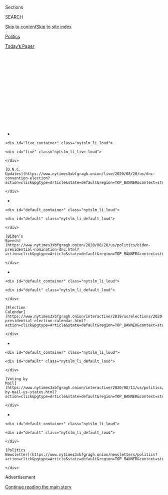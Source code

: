 <div id="app">

<div>

<div>

<div>

<div class="NYTAppHideMasthead css-1q2w90k e1suatyy0">

<div class="section css-ui9rw0 e1suatyy2">

<div class="css-eph4ug er09x8g0">

<div class="css-6n7j50">

</div>

<span class="css-1dv1kvn">Sections</span>

<div class="css-10488qs">

<span class="css-1dv1kvn">SEARCH</span>

</div>

[Skip to content](#site-content)[Skip to site
index](#site-index)

</div>

<div id="masthead-section-label" class="css-1wr3we4 eaxe0e00">

[Politics](https://www.nytimes3xbfgragh.onion/section/politics)

</div>

<div class="css-10698na e1huz5gh0">

</div>

</div>

<div id="masthead-bar-one" class="section hasLinks css-15hmgas e1csuq9d3">

<div class="css-uqyvli e1csuq9d0">

</div>

<div class="css-1uqjmks e1csuq9d1">

</div>

<div class="css-9e9ivx">

[](https://myaccount.nytimes3xbfgragh.onion/auth/login?response_type=cookie&client_id=vi)

</div>

<div class="css-1bvtpon e1csuq9d2">

[Today’s
Paper](https://www.nytimes3xbfgragh.onion/section/todayspaper)

</div>

</div>

</div>

</div>

<div data-aria-hidden="false">

<div id="site-content" data-role="main">

<div>

<div class="css-1aor85t" style="opacity:0.000000001;z-index:-1;visibility:hidden">

<div class="css-1hqnpie">

<div class="css-epjblv">

<span class="css-17xtcya">[Politics](/section/politics)</span><span class="css-x15j1o">|</span><span class="css-fwqvlz">University
of Michigan Withdraws From Hosting Trump-Biden
Debate</span>

</div>

<div class="css-k008qs">

<div class="css-1iwv8en">

<span class="css-18z7m18"></span>

<div>

</div>

</div>

<span class="css-1n6z4y">https://nyti.ms/3hKMb5A</span>

<div class="css-1705lsu">

<div class="css-4xjgmj">

<div class="css-4skfbu" data-role="toolbar" data-aria-label="Social Media Share buttons, Save button, and Comments Panel with current comment count" data-testid="share-tools">

  - 
  - 
  - 
  - 
    
    <div class="css-6n7j50">
    
    </div>

  - 

</div>

</div>

</div>

</div>

</div>

</div>

<div class="css-13pd83m">

<div id="NYT_TOP_BANNER_REGION">

<div>

<div id="styln-elections-notifications-menu" class="section css-l08pwh interactive-content interactive-size-medium">

<div class="css-17ih8de interactive-body">

<div class="nytslm_innerContainer" data-aria-live="polite">

<div class="nytslm_title">

</div>

  - 
    
    <div id="live_container" class="nytslm_li_loud">
    
    <div id="live" class="nytslm_li_live_loud">
    
    </div>
    
    [D.N.C.
    Updates](https://www.nytimes3xbfgragh.onion/live/2020/08/20/us/dnc-convention-election?action=click&pgtype=Article&state=default&region=TOP_BANNER&context=storylines_menu)
    
    </div>

  - 
    
    <div id="default_container" class="nytslm_li_loud">
    
    <div id="default" class="nytslm_li_default_loud">
    
    </div>
    
    [Biden’s
    Speech](https://www.nytimes3xbfgragh.onion/2020/08/20/us/politics/biden-presidential-nomination-dnc.html?action=click&pgtype=Article&state=default&region=TOP_BANNER&context=storylines_menu)
    
    </div>

  - 
    
    <div id="default_container" class="nytslm_li_loud">
    
    <div id="default" class="nytslm_li_default_loud">
    
    </div>
    
    [Election
    Calendar](https://www.nytimes3xbfgragh.onion/interactive/2019/us/elections/2020-presidential-election-calendar.html?action=click&pgtype=Article&state=default&region=TOP_BANNER&context=storylines_menu)
    
    </div>

  - 
    
    <div id="default_container" class="nytslm_li_loud">
    
    <div id="default" class="nytslm_li_default_loud">
    
    </div>
    
    [Voting by
    Mail](https://www.nytimes3xbfgragh.onion/interactive/2020/08/11/us/politics/vote-by-mail-us-states.html?action=click&pgtype=Article&state=default&region=TOP_BANNER&context=storylines_menu)
    
    </div>

  - 
    
    <div id="default_container" class="nytslm_li_loud">
    
    <div id="default" class="nytslm_li_default_loud">
    
    </div>
    
    [Politics
    Newsletter](https://www.nytimes3xbfgragh.onion/newsletters/politics?action=click&pgtype=Article&state=default&region=TOP_BANNER&context=storylines_menu)
    
    </div>

</div>

</div>

</div>

</div>

</div>

</div>

<div id="top-wrapper" class="css-1sy8kpn">

<div id="top-slug" class="css-l9onyx">

Advertisement

</div>

[Continue reading the main
story](#after-top)

<div class="ad top-wrapper" style="text-align:center;height:100%;display:block;min-height:250px">

<div id="top" class="place-ad" data-position="top" data-size-key="top">

</div>

</div>

<div id="after-top">

</div>

</div>

<div>

<div id="sponsor-wrapper" class="css-1hyfx7x">

<div id="sponsor-slug" class="css-19vbshk">

Supported by

</div>

[Continue reading the main
story](#after-sponsor)

<div id="sponsor" class="ad sponsor-wrapper" style="text-align:center;height:100%;display:block">

</div>

<div id="after-sponsor">

</div>

</div>

<div class="css-186x18t">

</div>

<div class="css-1vkm6nb ehdk2mb0">

# University of Michigan Withdraws From Hosting Trump-Biden Debate

</div>

The decision comes amid concerns about holding a large gathering during
the coronavirus pandemic. The debate, scheduled for Oct. 15, will
instead be held in Miami.

<div class="css-79elbk" data-testid="photoviewer-wrapper">

<div class="css-z3e15g" data-testid="photoviewer-wrapper-hidden">

</div>

<div class="css-1a48zt4 ehw59r15" data-testid="photoviewer-children">

![<span class="css-16f3y1r e13ogyst0" data-aria-hidden="true">Former
Vice President Joseph R. Biden Jr. is set to face President Trump in
three debates this
fall.</span><span class="css-cnj6d5 e1z0qqy90" itemprop="copyrightHolder"><span class="css-1ly73wi e1tej78p0">Credit...</span><span><span>Erin
Schaff/The New York
Times</span></span></span>](https://static01.graylady3jvrrxbe.onion/images/2020/06/22/us/politics/22biden-debates/merlin_170553522_c6d3f9df-2004-4ac7-986e-561024decca2-articleLarge.jpg?quality=75&auto=webp&disable=upscale)

</div>

</div>

<div class="css-18e8msd">

<div class="css-pdw9fk epjyd6m0">

<div class="css-1txwxcy ey68jwv0" data-aria-hidden="true">

[![Reid J.
Epstein](https://static01.graylady3jvrrxbe.onion/images/2019/06/25/reader-center/author-reid-epstein/9e877853d8234217b58e5762253aa771-thumbLarge.png
"Reid J. Epstein")](https://www.nytimes3xbfgragh.onion/by/reid-j-epstein)[![Matt
Stevens](https://static01.graylady3jvrrxbe.onion/images/2019/04/03/multimedia/author-matt-stevens/author-matt-stevens-thumbLarge.png
"Matt Stevens")](https://www.nytimes3xbfgragh.onion/by/matt-stevens)

</div>

<div class="css-1baulvz">

By [<span class="css-1baulvz" itemprop="name">Reid J.
Epstein</span>](https://www.nytimes3xbfgragh.onion/by/reid-j-epstein)
and [<span class="css-1baulvz last-byline" itemprop="name">Matt
Stevens</span>](https://www.nytimes3xbfgragh.onion/by/matt-stevens)

</div>

</div>

  - 
    
    <div class="css-ld3wwf e16638kd2">
    
    June 22,
    2020
    
    </div>

  - 
    
    <div class="css-4xjgmj">
    
    <div class="css-d8bdto" data-role="toolbar" data-aria-label="Social Media Share buttons, Save button, and Comments Panel with current comment count" data-testid="share-tools">
    
      - 
      - 
      - 
      - 
        
        <div class="css-6n7j50">
        
        </div>
    
      - 
    
    </div>
    
    </div>

</div>

</div>

<div class="section meteredContent css-1r7ky0e" name="articleBody" itemprop="articleBody">

<div class="css-1fanzo5 StoryBodyCompanionColumn">

<div class="css-53u6y8">

*\[View our NYTimes/Siena College poll in which* [*Biden leads Trump
by 14
points*](https://www.nytimes3xbfgragh.onion/2020/06/24/us/politics/trump-biden-poll-nyt-upshot-siena-college.html)*.\]*

The University of Michigan said Tuesday it would withdraw from hosting a
presidential debate in October, citing concerns about bringing large
numbers of national and international media and campaign officials to
the campus amid the coronavirus pandemic.

The debate, scheduled for Oct. 15, will be moved to Miami’s Adrienne
Arsht Center for the Performing Arts, [according to the Commission on
Presidential
Debates,](https://www.debates.org/2020/06/23/statement-second-presidential-debate/)which
oversees debates in a presidential general-election race. The Miami arts
center was the site of the 2020 Democratic primary season last summer.

“It is with great disappointment that I must ask for the University of
Michigan to be released from its agreement with the Commission on
Presidential Debates to host the Presidential Debate on Oct. 15, 2020,”
Michigan’s president,<span class="css-8l6xbc evw5hdy0"> </span>Mark
Schlissel, [said in a statement
Tuesday.](https://record.umich.edu/articles/u-m-no-longer-hosting-oct-15-presidential-debate/)

He added: “In consideration of the public health guidelines in our state
as well as advice from our own experts — we feel it is not feasible for
us to safely host the presidential debate as planned.’’

</div>

</div>

<div class="css-1fanzo5 StoryBodyCompanionColumn">

<div class="css-53u6y8">

The Detroit Free Press [first reported Michigan would
withdraw](https://www.freep.com/story/news/education/2020/06/22/u-m-withdraw-hosting-october-presidential-debate/3239836001/)
from hosting the debate.

The move comes as President Trump has sought to alter the debate
schedule, add a fourth debate to the planned three and exert more
control over the selection of moderators, which is typically handled by
the Commission on Presidential Debates, the nonprofit organization that
sponsors presidential general election
debates.

<div id="NYT_MAIN_CONTENT_1_REGION" class="css-9tf9ac">

<div>

<div id="styln-nfldraft-updates-block" class="section interactive-content interactive-size-medium css-1ftcdic">

<div class="css-17ih8de interactive-body">

<div id="styln-briefing-block">

<div class="briefing-block-header-section">

# [Latest Updates: 2020 Election](https://www.nytimes3xbfgragh.onion/live/2020/08/19/us/dnc-convention-election?action=click&pgtype=Article&state=default&region=MAIN_CONTENT_1&context=storylines_live_updates)

</div>

<div class="briefing-block-lb-items">

<div class="briefing-block-update-time">

[7h
ago](https://www.nytimes3xbfgragh.onion/live/2020/08/19/us/dnc-convention-election?action=click&pgtype=Article&state=default&region=MAIN_CONTENT_1&context=storylines_live_updates#night-3-featured-more-policy-a-focus-on-women-and-a-full-throated-rejection-of-trump-by-his-predecessor)

</div>

<div>

[Night 3 featured more policy, a focus on women and a full-throated
rejection of Trump by his
predecessor.](https://www.nytimes3xbfgragh.onion/live/2020/08/19/us/dnc-convention-election?action=click&pgtype=Article&state=default&region=MAIN_CONTENT_1&context=storylines_live_updates#night-3-featured-more-policy-a-focus-on-women-and-a-full-throated-rejection-of-trump-by-his-predecessor)

</div>

<div class="briefing-block-update-time">

[9h
ago](https://www.nytimes3xbfgragh.onion/live/2020/08/19/us/dnc-convention-election?action=click&pgtype=Article&state=default&region=MAIN_CONTENT_1&context=storylines_live_updates#trump-live-tweeted-obamas-speech-tonight-hell-appear-on-fox-news-right-before-bidens-tomorrow)

</div>

<div>

[Trump live-tweeted Obama’s speech tonight. He’ll appear on Fox News
right before Biden’s
tomorrow.](https://www.nytimes3xbfgragh.onion/live/2020/08/19/us/dnc-convention-election?action=click&pgtype=Article&state=default&region=MAIN_CONTENT_1&context=storylines_live_updates#trump-live-tweeted-obamas-speech-tonight-hell-appear-on-fox-news-right-before-bidens-tomorrow)

</div>

<div class="briefing-block-update-time">

[9h
ago](https://www.nytimes3xbfgragh.onion/live/2020/08/19/us/dnc-convention-election?action=click&pgtype=Article&state=default&region=MAIN_CONTENT_1&context=storylines_live_updates#advocates-for-domestic-violence-survivors-praised-biden-in-a-video)

</div>

<div>

[Advocates for domestic violence survivors praised Biden in a
video.](https://www.nytimes3xbfgragh.onion/live/2020/08/19/us/dnc-convention-election?action=click&pgtype=Article&state=default&region=MAIN_CONTENT_1&context=storylines_live_updates#advocates-for-domestic-violence-survivors-praised-biden-in-a-video)

</div>

</div>

<div class="briefing-block-footer">

<div class="briefing-block-footer-meta">

[See more
updates](https://www.nytimes3xbfgragh.onion/live/2020/08/19/us/dnc-convention-election?action=click&pgtype=Article&state=default&region=MAIN_CONTENT_1&context=storylines_live_updates)

</div>

</div>

</div>

</div>

</div>

</div>

</div>

The campaign of Mr. Trump’s opponent, former [Vice President Joseph R.
Biden
Jr](https://www.nytimes3xbfgragh.onion/2020/06/30/us/politics/biden-transition-team.html).,
has rebuffed his proposals, dismissing them as a “distraction.”

Presidential general election debates cost their hosts millions of
dollars, sums universities typically raise from their own large donors
in order to bask in the prestige of hosting an event that draws
international attention. But with the coronavirus pandemic stretching
budgets and making large gatherings of students and donors on campus not
viable, some of the value in hosting a major debate may be lost.

The debate will become the second major presidential campaign event to
move to Florida after officials elsewhere raised concerns about large
gatherings being safe during the coronavirus pandemic. After officials
in North Carolina, including Gov. Roy Cooper, a Democrat, sought
assurances that delegates would adhere to social distancing at the
Republican National Convention in Charlotte, the Trump campaign
announced that Mr. Trump would instead accept the G.O.P. nomination in
Jacksonville, Fla.

In a letter on Monday to the Commission on Presidential Debates, Jen
O’Malley Dillon, Mr. Biden’s campaign manager, asked for information
about what protocols debate hosts would put in place to assure the
safety of the candidates, moderators and attendees.

</div>

</div>

<div class="css-1fanzo5 StoryBodyCompanionColumn">

<div class="css-53u6y8">

Ms. O’Malley Dillon also wrote that Mr. Biden was committed to debating
Mr. Trump on [Sept. 29, Oct. 15, and
Oct. 22](https://www.nytimes3xbfgragh.onion/interactive/2019/us/elections/2020-presidential-election-calendar.html),
and that his yet-to-be-selected [running
mate](https://www.nytimes3xbfgragh.onion/article/biden-vice-president-2020.html)
would take part in the vice-presidential debate scheduled for Oct. 7.

“Our position is straightforward and clear: Joe Biden will accept the
Commission’s debates, on the Commission’s dates, under the Commission’s
established format and the Commission’s independent choice of
moderators,” Ms. O’Malley Dillon said [in the
letter](https://int.graylady3jvrrxbe.onion/data/documenthelper/7038-biden-letter-to-debate-commission/94c02d45d35cdd5b9865/optimized/full.pdf#page=1),
which was obtained by The New York Times. “Donald Trump and Mike Pence
should do the same.”

“Any ‘debate proposals’ in lieu of that are just an effort to change the
subject, avoid debates, or create a distracting ‘debate about debates,’”
she added.

The details of the letter were first reported [by The Washington
Post](https://www.washingtonpost.com/politics/biden-campaign-confirms-he-will-attend-three-debates-with-trump-criticizes-the-president-for-flipping-on-his-debate-stance/2020/06/22/b48be3a0-b49a-11ea-a510-55bf26485c93_story.html).

The letter came four days after [The Times
reported](https://www.nytimes3xbfgragh.onion/2020/06/18/us/politics/trump-presidential-debates-2020.html)
that top aides to Mr. Trump had held an online meeting with officials
overseeing the debates, in which they pushed for a fourth debate between
Mr. Trump and Mr. Biden and argued that the events should take place
sooner than planned in order to accommodate voters wishing to cast their
ballots early. (Mr. Trump, meanwhile, has [repeatedly and falsely
claimed](https://www.nytimes3xbfgragh.onion/2020/06/02/us/politics/republicans-mail-voting-trump.html)
that mail-in voting is rife with fraud.)

Rudolph W. Giuliani, Mr. Trump’s personal lawyer, was in the meeting and
also proposed a system allowing both campaigns to recommend a set number
of moderators and then strike some of them from their opponent’s lists
until an agreement was reached.

In her letter, Ms. O’Malley Dillon noted that the Trump campaign’s
position was [a shift from months
earlier](https://www.nytimes3xbfgragh.onion/2019/12/12/us/politics/trump-presidential-debate-democrat.html),
when the president’s advisers were discussing whether Mr. Trump would
take part in debates sponsored by the commission at all. “The Trump
position seems to be saying that he will debate if he can pick the
moderators,” she wrote.

The commission, which has produced the general election debates since
the 1988 campaign, typically spends months negotiating the details with
representatives for the candidates. The group did not respond to a
request for comment.

</div>

</div>

<div class="css-1fanzo5 StoryBodyCompanionColumn">

<div class="css-53u6y8">

The Trump campaign’s proposal for an extra debate came as a [wave of
recent polls showed the president trailing Mr.
Biden](https://www.nytimes3xbfgragh.onion/2020/06/09/upshot/polling-trump-erosion-support.html)
both nationally and in key swing states, suggesting that Mr. Trump’s
advisers viewed the debates as a possible turnaround opportunity.

“An earlier and longer debate schedule is necessary so Americans can see
the clear difference between President Trump’s vibrant leadership and
Biden’s confused meandering,” said Tim Murtaugh, a Trump campaign
spokesman.

Ms. O’Malley Dillon said in her letter that even if the coronavirus
remained prevalent in the months ahead, she hoped that the second debate
— originally set to be held in Michigan — would follow a town-hall-style
format as has been customary in recent years, enabling voters to ask
questions of the candidates directly.

“We know that voters have many, many questions for the president,” she
wrote.

Jonathan Martin and Maggie Haberman contributed
reporting.

</div>

</div>

<div>

</div>

</div>

<div>

</div>

<div>

</div>

<div id="NYT_BELOW_MAIN_CONTENT_REGION">

<div>

<div id="STLYN_guide_v1_STYLN_guide_a" class="section css-l08pwh interactive-content interactive-size-medium">

<div class="css-17ih8de interactive-body">

<div class="g-story g-freebird g-max-limit" data-preview-slug="styln-scroll-guide">

</div>

<div id="g-electionguide-id" class="g-electionguide">

<div class="g-electionguide-container">

<div class="g-electionguide-wrapper">

<div class="g-electionguide-logo">

</div>

# Our 2020 Election Guide

Updated Aug. 20, 2020

  - 
    
    -----
    
    ## Convention Recap
    
      - Joe Biden accepted the Democratic nomination, urging Americans
        to have faith that they could [“overcome this season of
        darkness.”](https://www.nytimes3xbfgragh.onion/2020/08/20/us/politics/Joe-Biden-accepts-democratic-nomination.html?action=click&pgtype=Article&state=default&region=BELOW_MAIN_CONTENT&context=storylines_guide)

  - 
    
    -----
    
    ## News Analysis
    
      - Looming over Mr. Biden’s nomination was the ever-present shadow
        of another man who’s poised to dominate the campaign: [Donald J.
        Trump](https://www.nytimes3xbfgragh.onion/2020/08/20/us/politics/biden-dnc-speech-trump.html?action=click&pgtype=Article&state=default&region=BELOW_MAIN_CONTENT&context=storylines_guide).

  - 
    
    -----
    
    ## Keep Up With Our Coverage
    
      - Get an
        [email](https://www.nytimes3xbfgragh.onion/newsletters/politics?action=click&pgtype=Article&state=default&region=BELOW_MAIN_CONTENT&context=storylines_guide)
        recapping the day’s news
    
    <!-- end list -->
    
      - Download our mobile app on
        [iOS](https://apps.apple.com/us/app/nytimes/id284862083?ls=1&mat_click_id=5c79ae7455014fd1bd66b5610c05b8f2-20191112-16948&referrer=mat_click_id%3D5c79ae7455014fd1bd66b5610c05b8f2-20191112-16948%26link_click_id%3D722930677036718082)
        and
        [Android](http://a.localytics.com/android?id=com.nytimes.android&referrer=utm_source%3Dother_nyt_mobile_web%26utm_medium%3DWeb%2520page%26utm_term%3DGeneral%2520Mobile%2520Page%26utm_campaign%3DNYT%2520Mobile%2520General%2520Page)
        and turn on Breaking News and Politics alerts

</div>

</div>

</div>

</div>

</div>

</div>

</div>

<div>

</div>

<div>

<div id="bottom-wrapper" class="css-1ede5it">

<div id="bottom-slug" class="css-l9onyx">

Advertisement

</div>

[Continue reading the main
story](#after-bottom)

<div id="bottom" class="ad bottom-wrapper" style="text-align:center;height:100%;display:block;min-height:90px">

</div>

<div id="after-bottom">

</div>

</div>

</div>

</div>

</div>

## Site Index

<div>

</div>

## Site Information Navigation

  - [© <span>2020</span> <span>The New York Times
    Company</span>](https://help.nytimes3xbfgragh.onion/hc/en-us/articles/115014792127-Copyright-notice)

<!-- end list -->

  - [NYTCo](https://www.nytco.com/)
  - [Contact
    Us](https://help.nytimes3xbfgragh.onion/hc/en-us/articles/115015385887-Contact-Us)
  - [Work with us](https://www.nytco.com/careers/)
  - [Advertise](https://nytmediakit.com/)
  - [T Brand Studio](http://www.tbrandstudio.com/)
  - [Your Ad
    Choices](https://www.nytimes3xbfgragh.onion/privacy/cookie-policy#how-do-i-manage-trackers)
  - [Privacy](https://www.nytimes3xbfgragh.onion/privacy)
  - [Terms of
    Service](https://help.nytimes3xbfgragh.onion/hc/en-us/articles/115014893428-Terms-of-service)
  - [Terms of
    Sale](https://help.nytimes3xbfgragh.onion/hc/en-us/articles/115014893968-Terms-of-sale)
  - [Site
    Map](https://spiderbites.nytimes3xbfgragh.onion)
  - [Help](https://help.nytimes3xbfgragh.onion/hc/en-us)
  - [Subscriptions](https://www.nytimes3xbfgragh.onion/subscription?campaignId=37WXW)

</div>

</div>

</div>

</div>
